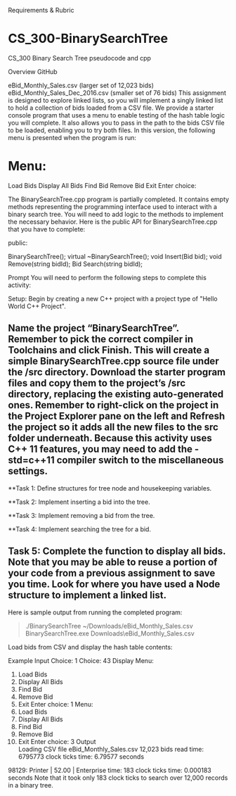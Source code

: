 Requirements & Rubric

# CS_300-BinarySearchTree
CS_300 Binary Search Tree pseudocode and cpp 

Overview
GitHub

eBid_Monthly_Sales.csv (larger set of 12,023 bids)
eBid_Monthly_Sales_Dec_2016.csv (smaller set of 76 bids)
This assignment is designed to explore linked lists, so you will implement a singly linked list to hold a collection of bids loaded from a CSV file. We provide a starter console program that uses a menu to enable testing of the hash table logic you will complete. It also allows you to pass in the path to the bids CSV file to be loaded, enabling you to try both files. In this version, the following menu is presented when the program is run:

# Menu:

Load Bids
Display All Bids
Find Bid
Remove Bid
Exit
Enter choice:

The BinarySearchTree.cpp program is partially completed. It contains empty methods representing the programming interface used to interact with a binary search tree. You will need to add logic to the methods to implement the necessary behavior. Here is the public API for BinarySearchTree.cpp that you have to complete:

public:

BinarySearchTree();
virtual ~BinarySearchTree();
void Insert(Bid bid);
void Remove(string bidId);
Bid Search(string bidId);

Prompt
You will need to perform the following steps to complete this activity:

Setup: Begin by creating a new C++ project with a project type of "Hello World C++ Project".

Name the project “BinarySearchTree”. Remember to pick the correct compiler in Toolchains and click Finish. This will create a simple BinarySearchTree.cpp source file under the /src directory.
Download the starter program files and copy them to the project’s /src directory, replacing the existing auto-generated ones. Remember to right-click on the project in the Project Explorer pane on the left and Refresh the project so it adds all the new files to the src folder underneath.
Because this activity uses C++ 11 features, you may need to add the -std=c++11 compiler switch to the miscellaneous settings.
---------------------------------------------------------------------------------------------------------------------------
**Task 1: Define structures for tree node and housekeeping variables.

**Task 2: Implement inserting a bid into the tree.

**Task 3: Implement removing a bid from the tree.

**Task 4: Implement searching the tree for a bid.

Task 5: Complete the function to display all bids. Note that you may be able to reuse a portion of your code from a previous assignment to save you time. Look for where you have used a Node structure to implement a linked list.
---------------------------------------------------------------------------------------------------------------------------

Here is sample output from running the completed program:

> ./BinarySearchTree ~/Downloads/eBid_Monthly_Sales.csv
> BinarySearchTree.exe Downloads\eBid_Monthly_Sales.csv

Load bids from CSV and display the hash table contents:

Example Input	Choice: 1	Choice: 43
Display	Menu:
1. Load Bids
2. Display All Bids
3. Find Bid
4. Remove Bid
9. Exit
Enter choice: 1	Menu:
1. Load Bids
2. Display All Bids
3. Find Bid
4. Remove Bid
9. Exit
Enter choice: 3
Output	
Loading CSV file eBid_Monthly_Sales.csv
12,023 bids read
time: 6795773 clock ticks
time: 6.79577 seconds

98129: Printer | 52.00 | Enterprise
time: 183 clock ticks
time: 0.000183 seconds
Note that it took only 183 clock ticks to search over 12,000 records in a binary tree.
